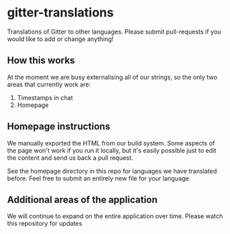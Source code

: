 gitter-translations
===================

Translations of Gitter to other languages. Please submit pull-requests if you would like to add or change anything!

## How this works

At the moment we are busy externalising all of our strings, so the only two areas that currently work are:
 1. Timestamps in chat
 2. Homepage

## Homepage instructions

We manually exported the HTML from our build system. Some aspects of the page won't work if you run it locally, but it's easily possible just to edit the content and send us back a pull request.

See the homepage directory in this repo for languages we have translated before. Feel free to submit an entirely new file for your language.

## Additional areas of the application

We will continue to expand on the entire application over time. Please watch this repository for updates

